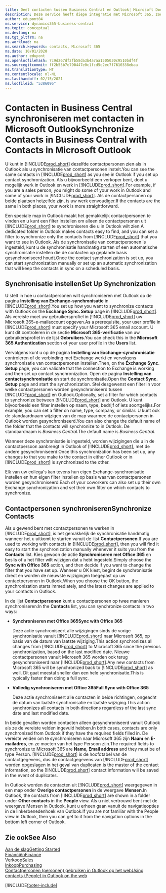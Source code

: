 ```yaml
---
title: Deel contacten tussen Business Central en Outlook| Microsoft Docs
description: Deze service heeft diepe integratie met Microsoft 365, zodat u contacten kunt delen tussen Outlook en Business Central.
author: edupont04
ms.service: dynamics365-business-central
ms.topic: conceptual
ms.devlang: na
ms.tgt_pltfrm: na
ms.workload: na
ms.search.keywords: contacts, Microsoft 365
ms.date: 10/01/2020
ms.author: edupont
ms.openlocfilehash: 7c9d267df2fb58da3b4a7aa1505030c9510bdf4f
ms.sourcegitcommit: ff2b55b7e790447e0c1fcd5c2ec7f7610338ebaa
ms.translationtype: HT
ms.contentlocale: nl-NL
ms.lasthandoff: 02/15/2021
ms.locfileid: "5386096"
---
```

# <a name="synchronize-contacts-in-business-central-with-contacts-in-microsoft-outlook"></a><span data-ttu-id="1ce83-103">Contacten in Business Central synchroniseren met contacten in Microsoft Outlook</span><span class="sxs-lookup"><span data-stu-id="1ce83-103">Synchronize Contacts in Business Central with Contacts in Microsoft Outlook</span></span>
<span data-ttu-id="1ce83-104">U kunt in [!INCLUDE[prod_short](includes/prod_short.md)] dezelfde contactpersonen zien als in Outlook als u synchronisatie van contactpersonen instelt.</span><span class="sxs-lookup"><span data-stu-id="1ce83-104">You can see the same contacts in [!INCLUDE[prod_short](includes/prod_short.md)] as you see in Outlook if you set up contact synchronization.</span></span> <span data-ttu-id="1ce83-105">Als u bijvoorbeeld een verkoper bent, doet u mogelijk werk in Outlook en werk in [!INCLUDE[prod_short](includes/prod_short.md)].</span><span class="sxs-lookup"><span data-stu-id="1ce83-105">For example, if you are a sales person, you might do some of your work in Outlook and some of your work in [!INCLUDE[prod_short](includes/prod_short.md)].</span></span> <span data-ttu-id="1ce83-106">Als de contactpersonen op beide plaatsen hetzelfde zijn, is uw werk eenvoudiger.</span><span class="sxs-lookup"><span data-stu-id="1ce83-106">If the contacts are the same in both places, your work is more straightforward.</span></span>  

<span data-ttu-id="1ce83-107">Een speciale map in Outlook maakt het gemakkelijk contactpersonen te vinden en u kunt een filter instellen om alleen de contactpersonen uit [!INCLUDE[prod_short](includes/prod_short.md)] te synchroniseren die u in Outlook wilt zien.</span><span class="sxs-lookup"><span data-stu-id="1ce83-107">A dedicated folder in Outlook makes contacts easy to find, and you can set a filter to synchronize only the contacts from [!INCLUDE[prod_short](includes/prod_short.md)] that you want to see in Outlook.</span></span> <span data-ttu-id="1ce83-108">Als de synchronisatie van contactpersonen is ingesteld, kunt u de synchronisatie handmatig starten of een automatische synchronisatie instellen die de contacten op geplande basis gesynchroniseerd houdt.</span><span class="sxs-lookup"><span data-stu-id="1ce83-108">Once the contact synchronization is set up, you can start synchronization manually or set up an automatic synchronization that will keep the contacts in sync on a scheduled basis.</span></span>  

## <a name="set-up-synchronization"></a><span data-ttu-id="1ce83-109">Synchronisatie instellen</span><span class="sxs-lookup"><span data-stu-id="1ce83-109">Set Up Synchronization</span></span>
<span data-ttu-id="1ce83-110">U stelt in hoe u contactpersonen wilt synchroniseren met Outlook op de pagina **Instelling van Exchange-synchronisatie** in [!INCLUDE[prod_short](includes/prod_short.md)].</span><span class="sxs-lookup"><span data-stu-id="1ce83-110">You set up how you want to synchronize contacts with Outlook on the **Exchange Sync. Setup** page in [!INCLUDE[prod_short](includes/prod_short.md)].</span></span> <span data-ttu-id="1ce83-111">Als vereiste moet uw gebruikersprofiel in [!INCLUDE[prod_short](includes/prod_short.md)] uw Microsoft 365-e-mailaccount opgeven.</span><span class="sxs-lookup"><span data-stu-id="1ce83-111">As a prerequisite, your user profile in [!INCLUDE[prod_short](includes/prod_short.md)] must specify your Microsoft 365 email account.</span></span> <span data-ttu-id="1ce83-112">U kunt dit controleren in de sectie **Microsoft 365-verificatie** van uw gebruikersprofiel in de lijst **Gebruikers**.</span><span class="sxs-lookup"><span data-stu-id="1ce83-112">You can check this in the **Microsoft 365 Authentication** section of your user profile in the **Users** list.</span></span>  

<span data-ttu-id="1ce83-113">Vervolgens kunt u op de pagina **Instelling van Exchange-synchronisatie** controleren of de verbinding met Exchange werkt en vervolgens synchronisatie van contactpersonen instellen.</span><span class="sxs-lookup"><span data-stu-id="1ce83-113">Then, on the **Exchange Sync. Setup** page, you can validate that the connection to Exchange is working and then set up contact synchronization.</span></span> <span data-ttu-id="1ce83-114">Open de pagina **Instelling van contactsynchronisatie** en start de synchronisatie.</span><span class="sxs-lookup"><span data-stu-id="1ce83-114">Open the **Contact Sync. Setup** page and start the synchronization.</span></span> <span data-ttu-id="1ce83-115">Stel desgewenst een filter in voor welke contactpersonen worden gesynchroniseerd tussen [!INCLUDE[prod_short](includes/prod_short.md)] en Outlook.</span><span class="sxs-lookup"><span data-stu-id="1ce83-115">Optionally, set a filter for which contacts to synchronize between [!INCLUDE[prod_short](includes/prod_short.md)] and Outlook.</span></span> <span data-ttu-id="1ce83-116">U kunt bijvoorbeeld een filter instellen op naam, type, bedrijf of iets soortgelijks.</span><span class="sxs-lookup"><span data-stu-id="1ce83-116">For example, you can set a filter on name, type, company, or similar.</span></span> <span data-ttu-id="1ce83-117">U kunt ook de standaardnaam wijzigen van de map waarmee de contactpersonen in Outlook worden gesynchroniseerd.</span><span class="sxs-lookup"><span data-stu-id="1ce83-117">You can also change the default name of the folder that the contacts will synchronize to in Outlook.</span></span> <span data-ttu-id="1ce83-118">De standaardnaam is *Business Central*.</span><span class="sxs-lookup"><span data-stu-id="1ce83-118">The default name is *Business Central*.</span></span>  

<span data-ttu-id="1ce83-119">Wanneer deze synchronisatie is ingesteld, worden wijzigingen die u in de contactpersoon aanbrengt in Outlook of [!INCLUDE[prod_short](includes/prod_short.md)], met de andere gesynchroniseerd.</span><span class="sxs-lookup"><span data-stu-id="1ce83-119">Once this synchronization has been set up, any changes to that you make to the contact in either Outlook or in [!INCLUDE[prod_short](includes/prod_short.md)] is synchronized to the other.</span></span>  

<span data-ttu-id="1ce83-120">Elk van uw collega's kan tevens hun eigen Exchange-synchronisatie instellen en hun eigen filter instellen op basis waarvan contactpersonen worden gesynchroniseerd.</span><span class="sxs-lookup"><span data-stu-id="1ce83-120">Each of your coworkers can also set up their own Exchange synchronization and set their own filter on which contacts to synchronize.</span></span>  

## <a name="synchronize-contacts"></a><span data-ttu-id="1ce83-121">Contactpersonen synchroniseren</span><span class="sxs-lookup"><span data-stu-id="1ce83-121">Synchronize Contacts</span></span>
<span data-ttu-id="1ce83-122">Als u gewend bent met contactpersonen te werken in [!INCLUDE[prod_short](includes/prod_short.md)], is het gemakkelijk de synchronisatie handmatig wanneer het u uitkomt te starten vanuit de lijst **Contactpersonen**.</span><span class="sxs-lookup"><span data-stu-id="1ce83-122">If you are used to working with contacts in [!INCLUDE[prod_short](includes/prod_short.md)], then you will find it easy to start the synchronization manually whenever it suits you from the **Contacts** list.</span></span> <span data-ttu-id="1ce83-123">Kies gewoon de actie **Synchroniseren met Office 365** en beslis of u het filter wilt wijzigen dat u hebt ingesteld.</span><span class="sxs-lookup"><span data-stu-id="1ce83-123">Simply choose the **Sync with Office 365** action, and then decide if you want to change the filter that you have set up.</span></span> <span data-ttu-id="1ce83-124">Wanneer u OK kiest, begint de synchronisatie direct en worden de nieuwste wijzigingen toegepast op uw contactpersonen in Outlook.</span><span class="sxs-lookup"><span data-stu-id="1ce83-124">When you choose the OK button, the synchronization starts immediately, and the latest changes are applied to your contacts in Outlook.</span></span>  

<span data-ttu-id="1ce83-125">In de lijst **Contactpersonen** kunt u contactpersonen op twee manieren synchroniseren:</span><span class="sxs-lookup"><span data-stu-id="1ce83-125">In the **Contacts** list, you can synchronize contacts in two ways:</span></span>

* <span data-ttu-id="1ce83-126">**Synchroniseren met Office 365**</span><span class="sxs-lookup"><span data-stu-id="1ce83-126">**Sync with Office 365**</span></span>

  <span data-ttu-id="1ce83-127">Deze actie synchroniseert alle wijzigingen sinds de vorige synchronisatie vanuit [!INCLUDE[prod_short](includes/prod_short.md)] naar Microsoft 365, op basis van de datum van laatste wijziging.</span><span class="sxs-lookup"><span data-stu-id="1ce83-127">This action synchronizes all changes from [!INCLUDE[prod_short](includes/prod_short.md)] to Microsoft 365 since the previous synchronization, based on the last modified date.</span></span> <span data-ttu-id="1ce83-128">Nieuwe contactpersonen vanuit Microsoft 365 worden ook terug gesynchroniseerd naar [!INCLUDE[prod_short](includes/prod_short.md)].</span><span class="sxs-lookup"><span data-stu-id="1ce83-128">Any new contacts from Microsoft 365 will be synchronized back to [!INCLUDE[prod_short](includes/prod_short.md)] as well.</span></span> <span data-ttu-id="1ce83-129">Dit gaat meestal sneller dan een hele synchronisatie.</span><span class="sxs-lookup"><span data-stu-id="1ce83-129">This is typically faster than doing a full sync.</span></span>  

* <span data-ttu-id="1ce83-130">**Volledig synchroniseren met Office 365**</span><span class="sxs-lookup"><span data-stu-id="1ce83-130">**Full Sync with Office 365**</span></span>

  <span data-ttu-id="1ce83-131">Deze actie synchroniseert alle contacten in beide richtingen, ongeacht de datum van laatste synchronisatie en laatste wijziging.</span><span class="sxs-lookup"><span data-stu-id="1ce83-131">This action synchronizes all contacts in both directions regardless of the last sync date and last modified date.</span></span>  

<span data-ttu-id="1ce83-132">In beide gevallen worden contacten alleen gesynchroniseerd vanuit Outlook als ze de vereiste velden ingevuld hebben.</span><span class="sxs-lookup"><span data-stu-id="1ce83-132">In both cases, contacts are only synchronized from Outlook if they have the required fields filled in.</span></span> <span data-ttu-id="1ce83-133">De vereiste velden om te synchroniseren naar Microsoft 365 zijn **Naam** en **E-mailadres**, en ze moeten van het type Persoon zijn.</span><span class="sxs-lookup"><span data-stu-id="1ce83-133">The required fields to synchronize to Microsoft 365 are **Name**, **Email address** and they must be of type Person.</span></span> [!INCLUDE[prod_short](includes/prod_short.md)] <span data-ttu-id="1ce83-134">is de hoofdtabel van de contactgegevens, dus de contactgegevens van [!INCLUDE[prod_short](includes/prod_short.md)] worden opgeslagen in het geval van duplicaten.</span><span class="sxs-lookup"><span data-stu-id="1ce83-134">is the master of the contact information, so the [!INCLUDE[prod_short](includes/prod_short.md)] contact information will be saved in the event of duplicates.</span></span>  

<span data-ttu-id="1ce83-135">In Outlook worden de contacten uit [!INCLUDE[prod_short](includes/prod_short.md)] weergegeven in een map onder **Overige contactpersonen** in de weergave **Mensen**.</span><span class="sxs-lookup"><span data-stu-id="1ce83-135">In Outlook, the contacts from [!INCLUDE[prod_short](includes/prod_short.md)] are shown in a folder under **Other contacts** in the **People**  view.</span></span> <span data-ttu-id="1ce83-136">Als u niet vertrouwd bent met de weergave Mensen in Outlook, kunt u erheen gaan vanuit de navigatieopties in de linkerbenedenhoek van Outlook.</span><span class="sxs-lookup"><span data-stu-id="1ce83-136">If you are not familiar with the People view in Outlook, then you can get to it from the navigation options in the bottom left corner of Outlook.</span></span>  

## <a name="see-also"></a><span data-ttu-id="1ce83-137">Zie ook</span><span class="sxs-lookup"><span data-stu-id="1ce83-137">See Also</span></span>
[<span data-ttu-id="1ce83-138">Aan de slag</span><span class="sxs-lookup"><span data-stu-id="1ce83-138">Getting Started</span></span>](product-get-started.md)  
[<span data-ttu-id="1ce83-139">Financiën</span><span class="sxs-lookup"><span data-stu-id="1ce83-139">Finance</span></span>](finance.md)  
[<span data-ttu-id="1ce83-140">Verkoop</span><span class="sxs-lookup"><span data-stu-id="1ce83-140">Sales</span></span>](sales-manage-sales.md)  
[<span data-ttu-id="1ce83-141">Inkoop</span><span class="sxs-lookup"><span data-stu-id="1ce83-141">Purchasing</span></span>](purchasing-manage-purchasing.md)  
[<span data-ttu-id="1ce83-142">Contactpersonen (personen) gebruiken in Outlook op het web</span><span class="sxs-lookup"><span data-stu-id="1ce83-142">Using contacts (People) in Outlook on the web</span></span>](https://support.office.com/article/Using-contacts-People-in-Outlook-on-the-web-1e3438c7-26b2-420c-87de-3cea9d31b5cb?appver=OWB150)  


[!INCLUDE[footer-include](includes/footer-banner.md)]